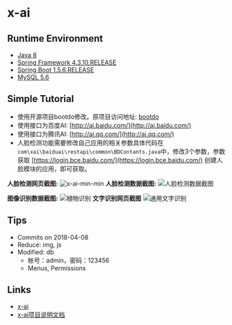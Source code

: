 # x-ai

## Runtime Environment
- [Java 8](http://www.oracle.com/technetwork/java/javase/downloads/jdk8-downloads-2133151.html)
- [Spring Framework 4.3.10.RELEASE](http://projects.spring.io/spring-framework)
- [Spring Boot 1.5.6.RELEASE](https://projects.spring.io/spring-boot)
- [MySQL 5.6](http://www.mysql.com/)

## Simple Tutorial
- 使用开源项目bootdo修改。原项目访问地址: [bootdo](https://gitee.com/lcg0124/bootdo)
- 使用接口为百度AI: [http://ai.baidu.com/](http://ai.baidu.com/)
- 使用接口为腾讯AI: [http://ai.qq.com/](http://ai.qq.com/)
- 人脸检测功能需要修改自己应用的相关参数具体代码在```com\xai\baiduai\restapi\common\BDContants.java```中，修改3个参数，参数获取 [https://login.bce.baidu.com/](https://login.bce.baidu.com/) 创建人脸模块的应用，即可获取。

 **人脸检测网页截图:** 
![x-ai-min-min](https://www.wailian.work/images/2019/02/28/x-ai-min-min.jpg)
 **人脸检测数据截图:** 
![人脸检测数据截图](https://gitee.com/uploads/images/2018/0203/143257_aa347c5a_131538.jpeg "管理页面.jpg")

 **图像识别数据截图:**
![植物识别](https://gitee.com/uploads/images/2018/0209/110911_c18932a4_131538.jpeg "植物识别.jpg")
 **文字识别网页截图** 
![通用文字识别](https://gitee.com/uploads/images/2018/0405/120259_8c5249b6_131538.png "通用文字识别.png")

## Tips
- Commits on 2018-04-08
- Reduce: img, js
- Modified: db
	- 帐号：admin，密码：123456
	- Menus, Permissions

## Links
- [x-ai](https://gitee.com/xshuai/x-ai)
- [x-ai项目说明文档](https://x-ai.mydoc.io/)
